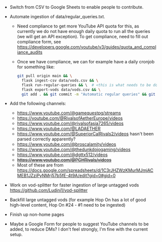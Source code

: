 - Switch from CSV to Google Sheets to enable people to contribute.
- Automate ingestion of data/regular_queries.txt.
  - Need compliance to get more YouTube API quota for this, as currently we do not have
    enough daily quota to run all the queries (we will get an API exception).
    To get compliance, need to fill out compliance form, see https://developers.google.com/youtube/v3/guides/quota_and_compliance_audits
  - Once we have compliance, we can for example have a daily cronjob for something like:
     
     ```sh
     git pull origin main && \
       flask ingest-csv data/vods.csv && \
       flask run-regular-queries && \  # <this is what needs to be done>
       flask export-vods data/vods.csv && \
       git add . && git commit -m "Automatic regular queries" && git push origin main
     ```

- Add the following channels:
  - https://www.youtube.com/@gamequestpg/streams
  - https://youtube.com/@RivalsofAetherEurope/videos
  - https://www.youtube.com/@rivalsofasia7265/videos
  - https://www.youtube.com/@LADAETHER
  - https://www.youtube.com/@SuperiorCalRivals2/videos hasn't been parsed correctly apparently?
  - https://www.youtube.com/@broscalamity/videos
  - https://www.youtube.com/@thedunkdojogaming/videos
  - https://www.youtube.com/@dgttx512/videos
  - ~~https://www.youtube.com/@PGHRivals/videos~~
  - Most of these are from https://docs.google.com/spreadsheets/d/1C3rJHZWzKMurMJmjACMEB1JZziPyNMrj57b5fE-4t9A/edit?gid=0#gid=0
- Work on vod-splitter for faster ingestion of large untagged vods https://github.com/Ludini1/vod-splitter
- Backfill large untagged vods (for example Hop On has a lot of good high-level content, Hop On #24 - #1 need to be ingested)
- Finish up non-home pages
- Maybe a Google Form for people to suggest YouTube channels to be added, to reduce DMs? I don't feel strongly, I'm fine
  with the current setup.
